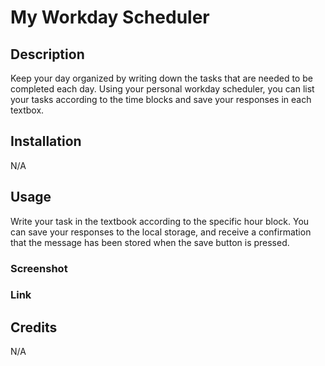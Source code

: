 # My Workday Scheduler

## Description
Keep your day organized by writing down the tasks that are needed to be completed each day. Using your personal workday scheduler, you can list your tasks according to the time blocks and save your responses in each textbox. 

## Installation
N/A

## Usage
Write your task in the textbook according to the specific hour block. You can save your responses to the local storage, and receive a confirmation that the message has been stored when the save button is pressed.

### Screenshot 

### Link 

## Credits
N/A